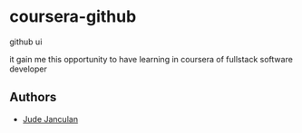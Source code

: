 # coursera-github
github ui


it gain me this opportunity to have learning in coursera of fullstack software developer

## Authors

- [Jude Janculan](https://github.com/judejanculan)
